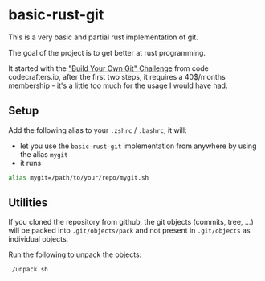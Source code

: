 # basic-rust-git

This is a very basic and partial rust implementation of git.

The goal of the project is to get better at rust programming.

It started with the ["Build Your Own Git" Challenge](https://codecrafters.io/challenges/git) from code codecrafters.io, after the first two steps, it requires a 40$/months membership - it's a little too much for the usage I would have had.

## Setup

Add the following alias to your `.zshrc` / `.bashrc`, it will:

- let you use the `basic-rust-git` implementation from anywhere by using the alias `mygit`
- it runs

```sh
alias mygit=/path/to/your/repo/mygit.sh
```

## Utilities

If you cloned the repository from github, the git objects (commits, tree, ...) will be packed into `.git/objects/pack` and not present in `.git/objects` as individual objects.

Run the following to unpack the objects:

```sh
./unpack.sh
```
